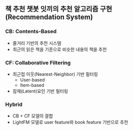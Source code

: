 ## 책 추천 챗봇 잇끼의 추천 알고리즘 구현 (Recommendation System)

### CB: Contents-Based

- 줄거리 기반의 추천 시스템
- 최근의 읽은 책을 기준으로 비슷한 내용의 책을 추천

### CF: Collaborative Filtering

- 최근접 이웃(Nearest-Neighbor) 기반 필터링
  - User-based
  - Item-based
- 잠재(Latent)요인 기반 필터링

### Hybrid

- CB + CF 모델의 결합
- LightFM 모델로 user feature와 book feature 기반으로 추천
